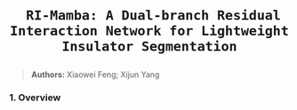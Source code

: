 # <p align=center>` RI-Mamba: A Dual-branch Residual Interaction Network for Lightweight Insulator Segmentation`</p>
> **Authors:**
Xiaowei Feng; Xijun Yang
### 1. Overview

